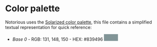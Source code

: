 Color palette
=============

Notorious uses the [Solarized color palette](https://github.com/altercation/solarized),
this file contains a simplified textual representation for quick reference:

* *Base 0* - RGB: 131, 148, 150 - HEX: #839496 ![Base 0](colors/base0.jpg)
